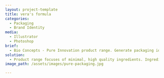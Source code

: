 ```yaml
---
layout: project-template
title: vera's formula
categories:
  - Packaging
  - Brand Identity
media:
  - Illustrator
  - Photoshop
brief:
  - Bio Concepts - Pure Innovation product range. Generate packaging ideas for an international version of the label. Keep the original Pure Innovation logo. Keep the blue colour palette. Modernise and differentiate from the original label.
solution:
  - Product range focuses of minimal, high quality ingredients. Ingredients are intended to enhance the qualities of each-other. A nod to the Australian packaging with the mosaic pattern. Keywords, Simple, pure, minimal, synergy, science.
image_path: /assets/images/pure-packaging.jpg

---
```

